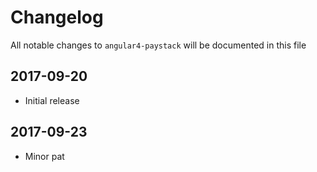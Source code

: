 # Changelog

All notable changes to `angular4-paystack` will be documented in this file

## 2017-09-20
- Initial release

## 2017-09-23
- Minor pat